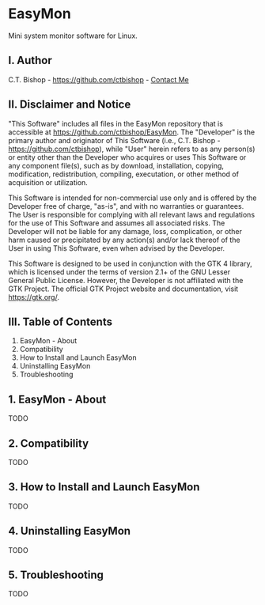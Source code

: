 # EasyMon
Mini system monitor software for Linux.

## I. Author
C.T. Bishop - https://github.com/ctbishop - [Contact Me](https://www.casandrabishop.com/contact.html)

## II. Disclaimer and Notice
"This Software" includes all files in the EasyMon repository that is
accessible at https://github.com/ctbishop/EasyMon. The "Developer" is the
primary author and originator of This Software (i.e., C.T. Bishop -
https://github.com/ctbishop), while "User" herein refers to as any person(s)
or entity other than the Developer who acquires or uses This Software or any
component file(s), such as by download, installation, copying, modification,
redistribution, compiling, executation, or other method of acquisition or
utilization.

This Software is intended for non-commercial use only and is offered by the
Developer free of charge, "as-is", and with no warranties or guarantees. The
User is responsible for complying with all relevant laws and regulations for
the use of This Software and assumes all associated risks. The Developer
will not be liable for any damage, loss, complication, or other harm caused
or precipitated by any action(s) and/or lack thereof of the User in using
This Software, even when advised by the Developer.

This Software is designed to be used in conjunction with the GTK 4 library,
which is licensed under the terms of version 2.1+ of the GNU Lesser General
Public License. However, the Developer is not affiliated with the GTK Project.
The official GTK Project website and documentation, visit https://gtk.org/. 
  
## III. Table of Contents
1. EasyMon - About  
2. Compatibility  
3. How to Install and Launch EasyMon
4. Uninstalling EasyMon
5. Troubleshooting

## 1. EasyMon - About
TODO
  
## 2. Compatibility
TODO
  
## 3. How to Install and Launch EasyMon
TODO

## 4. Uninstalling EasyMon
TODO
  
## 5. Troubleshooting
TODO
